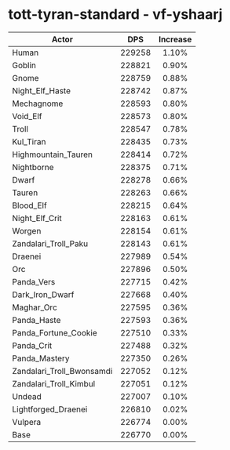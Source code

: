 # tott-tyran-standard - vf-yshaarj
| Actor | DPS | Increase |
|---|:---:|:---:|
|Human|229258|1.10%|
|Goblin|228821|0.90%|
|Gnome|228759|0.88%|
|Night_Elf_Haste|228742|0.87%|
|Mechagnome|228593|0.80%|
|Void_Elf|228573|0.80%|
|Troll|228547|0.78%|
|Kul_Tiran|228435|0.73%|
|Highmountain_Tauren|228414|0.72%|
|Nightborne|228375|0.71%|
|Dwarf|228278|0.66%|
|Tauren|228263|0.66%|
|Blood_Elf|228215|0.64%|
|Night_Elf_Crit|228163|0.61%|
|Worgen|228154|0.61%|
|Zandalari_Troll_Paku|228143|0.61%|
|Draenei|227989|0.54%|
|Orc|227896|0.50%|
|Panda_Vers|227715|0.42%|
|Dark_Iron_Dwarf|227668|0.40%|
|Maghar_Orc|227595|0.36%|
|Panda_Haste|227593|0.36%|
|Panda_Fortune_Cookie|227510|0.33%|
|Panda_Crit|227488|0.32%|
|Panda_Mastery|227350|0.26%|
|Zandalari_Troll_Bwonsamdi|227052|0.12%|
|Zandalari_Troll_Kimbul|227051|0.12%|
|Undead|227007|0.10%|
|Lightforged_Draenei|226810|0.02%|
|Vulpera|226774|0.00%|
|Base|226770|0.00%|
